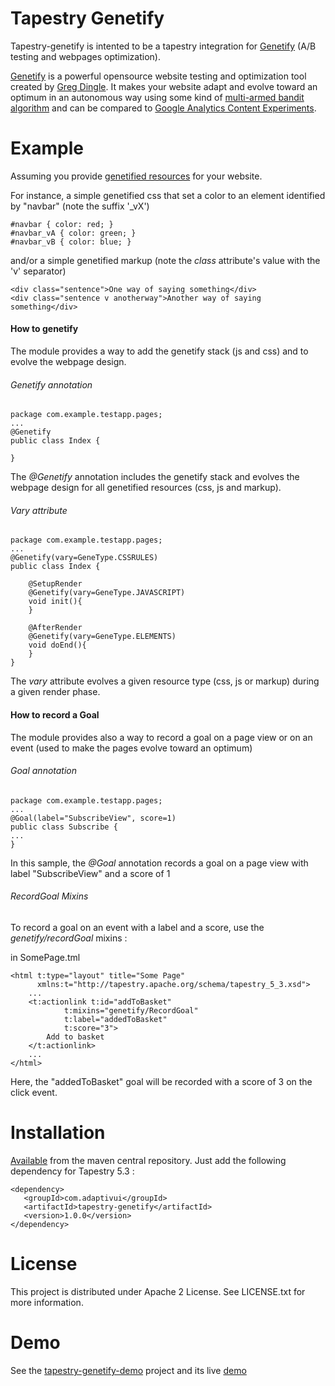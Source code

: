 Tapestry Genetify
=================

Tapestry-genetify is intented to be a tapestry integration for [Genetify](https://github.com/gregdingle/genetify/wiki/) (A/B testing and webpages optimization).

[Genetify](https://github.com/gregdingle/genetify/wiki/) is a powerful opensource website testing and optimization tool created by [Greg Dingle](https://github.com/gregdingle).
It makes your website adapt and evolve toward an optimum in an autonomous way using some kind of [multi-armed bandit algorithm](http://en.wikipedia.org/wiki/Multi-armed_bandit) and can be compared to [Google Analytics Content Experiments](https://support.google.com/analytics/answer/1745147?hl=en).

Example
=======

Assuming you provide [genetified resources](https://github.com/gregdingle/genetify/wiki/Usage) for your website.

For instance, a simple genetified css that set a color to an element identified by "navbar" (note the suffix '_vX')

    #navbar { color: red; }
    #navbar_vA { color: green; }
    #navbar_vB { color: blue; }
    
and/or a simple genetified markup (note the _class_ attribute's value with the 'v' separator)
    
    <div class="sentence">One way of saying something</div>           
    <div class="sentence v anotherway">Another way of saying something</div>

#### How to genetify ####

The module provides a way to add the genetify stack (js and css) and to evolve the webpage design.

###### Genetify annotation  ######

    package com.example.testapp.pages;
    ...
    @Genetify
    public class Index {
    	
    }

The _@Genetify_ annotation includes the genetify stack and evolves the webpage design for all genetified resources (css, js and markup).

###### Vary attribute  ######
    
    package com.example.testapp.pages;
    ...
    @Genetify(vary=GeneType.CSSRULES)
    public class Index {
    
        @SetupRender
        @Genetify(vary=GeneType.JAVASCRIPT)
        void init(){		
        }
    
        @AfterRender
        @Genetify(vary=GeneType.ELEMENTS)
        void doEnd(){
        }
    }

The _vary_ attribute evolves a given resource type (css, js or markup) during a given render phase.

#### How to record a Goal ####

The module provides also a way to record a goal on a page view or on an event (used to make the pages evolve toward an optimum)

###### Goal annotation  ######

    package com.example.testapp.pages;
    ...
    @Goal(label="SubscribeView", score=1)
    public class Subscribe {
    ...
    }

In this sample, the _@Goal_ annotation records a goal on a page view with label "SubscribeView" and a score of 1

###### RecordGoal Mixins ######

To record a goal on an event with a label and a score, use the _genetify/recordGoal_ mixins :

in SomePage.tml

    <html t:type="layout" title="Some Page"  
          xmlns:t="http://tapestry.apache.org/schema/tapestry_5_3.xsd">
        ...
        <t:actionlink t:id="addToBasket" 
                t:mixins="genetify/RecordGoal" 
                t:label="addedToBasket" 
                t:score="3">
            Add to basket
        </t:actionlink>
        ...
    </html>

Here, the "addedToBasket" goal will be recorded with a score of 3 on the click event.

Installation
============

[Available](http://search.maven.org/#search|ga|1|tapestry-genetify) from the maven central repository. Just add the following dependency for Tapestry 5.3 :

    <dependency>
       <groupId>com.adaptivui</groupId>
       <artifactId>tapestry-genetify</artifactId>
       <version>1.0.0</version>
    </dependency>

License
=======

This project is distributed under Apache 2 License. See LICENSE.txt for more information.

Demo
====

See the [tapestry-genetify-demo](https://github.com/adaptivui/tapestry-genetify-demo) project and its live [demo](http://www.adaptivui.com/tapestry-genetify-demo)
